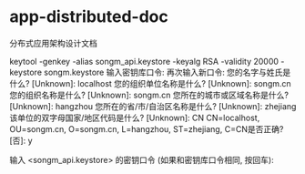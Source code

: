 # app-distributed-doc
分布式应用架构设计文档

keytool -genkey -alias songm_api.keystore -keyalg RSA -validity 20000 -keystore songm.keystore
输入密钥库口令:
再次输入新口令:
您的名字与姓氏是什么?
  [Unknown]:  localhost
您的组织单位名称是什么?
  [Unknown]:  songm.cn
您的组织名称是什么?
  [Unknown]:  songm.cn
您所在的城市或区域名称是什么?
  [Unknown]:  hangzhou
您所在的省/市/自治区名称是什么?
  [Unknown]:  zhejiang
该单位的双字母国家/地区代码是什么?
  [Unknown]:  CN
CN=localhost, OU=songm.cn, O=songm.cn, L=hangzhou, ST=zhejiang, C=CN是否正确?
  [否]:  y

输入 <songm_api.keystore> 的密钥口令
        (如果和密钥库口令相同, 按回车):

